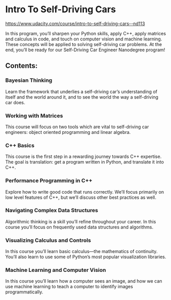 # Intro To Self-Driving Cars
https://www.udacity.com/course/intro-to-self-driving-cars--nd113


In this program, you’ll sharpen your Python skills, apply C++, apply matrices and calculus in code, and touch on computer vision and machine learning. 
These concepts will be applied to solving self-driving car problems. At the end, you’ll be ready for our Self-Driving Car Engineer Nanodegree program!

## Contents:

### Bayesian Thinking
Learn the framework that underlies a self-driving car’s understanding of itself and the world around it, and to see the world the way a self-driving car does.

### Working with Matrices
This course will focus on two tools which are vital to self-driving car engineers: object oriented programming and linear algebra.

### C++ Basics
This course is the first step in a rewarding journey towards C++ expertise. The goal is translation: get a program written in Python, and translate it into C++.

### Performance Programming in C++
Explore how to write good code that runs correctly. We’ll focus primarily on low level features of C++, but we’ll discuss other best practices as well.

### Navigating Complex Data Structures
Algorithmic thinking is a skill you’ll refine throughout your career. In this course you’ll focus on frequently used data structures and algorithms.

### Visualizing Calculus and Controls
In this course you’ll learn basic calculus—the mathematics of continuity. You’ll also learn to use some of Python’s most popular visualization libraries.

### Machine Learning and Computer Vision
In this course you’ll learn how a computer sees an image, and how we can use machine learning to teach a computer to identify images programmatically.
